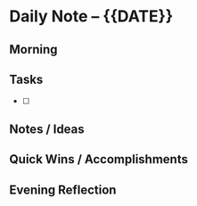 # Daily Note – {{DATE}}

## Morning

## Tasks
- [ ]

## Notes / Ideas

## Quick Wins / Accomplishments

## Evening Reflection

